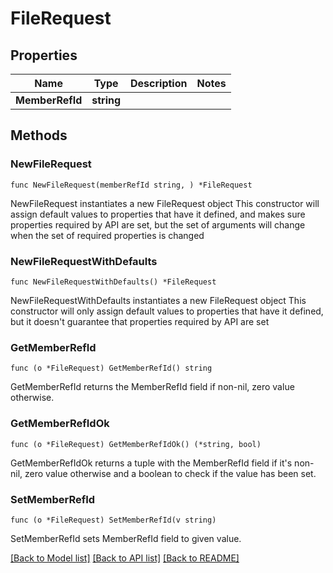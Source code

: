 # FileRequest

## Properties

Name | Type | Description | Notes
------------ | ------------- | ------------- | -------------
**MemberRefId** | **string** |  | 

## Methods

### NewFileRequest

`func NewFileRequest(memberRefId string, ) *FileRequest`

NewFileRequest instantiates a new FileRequest object
This constructor will assign default values to properties that have it defined,
and makes sure properties required by API are set, but the set of arguments
will change when the set of required properties is changed

### NewFileRequestWithDefaults

`func NewFileRequestWithDefaults() *FileRequest`

NewFileRequestWithDefaults instantiates a new FileRequest object
This constructor will only assign default values to properties that have it defined,
but it doesn't guarantee that properties required by API are set

### GetMemberRefId

`func (o *FileRequest) GetMemberRefId() string`

GetMemberRefId returns the MemberRefId field if non-nil, zero value otherwise.

### GetMemberRefIdOk

`func (o *FileRequest) GetMemberRefIdOk() (*string, bool)`

GetMemberRefIdOk returns a tuple with the MemberRefId field if it's non-nil, zero value otherwise
and a boolean to check if the value has been set.

### SetMemberRefId

`func (o *FileRequest) SetMemberRefId(v string)`

SetMemberRefId sets MemberRefId field to given value.



[[Back to Model list]](../README.md#documentation-for-models) [[Back to API list]](../README.md#documentation-for-api-endpoints) [[Back to README]](../README.md)


